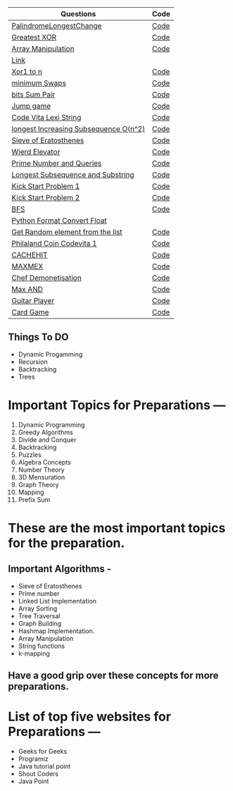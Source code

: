 Questions | Code
--------- | ---------
 [PalindromeLongestChange](https://www.hackerrank.com/challenges/richie-rich/problem) | [Code](/longestPalindromeChange.py)
 [Greatest XOR ](https://www.hackerrank.com/challenges/the-great-xor/problem) | [Code](/greatestXpr.py)
 [Array Manipulation](https://www.hackerrank.com/challenges/crush/problem) | [Code](/arrayManipulation.py)
 [Link ](https://www.youtube.com/watch?v=RQpR3MU_g7c&feature=youtu.be) | 
 [Xor1 to n](https://www.geeksforgeeks.org/calculate-xor-1-n/) | [Code](/xor1ton.py)
 [minimum Swaps](https://www.hackerrank.com/challenges/minimum-swaps-2/problem) | [Code](/minimumSwap.py)
 [bits Sum Pair](https://www.interviewbit.com/problems/different-bits-sum-pairwise/) | [Code](/bitSumPair.py)
 [Jump game](https://leetcode.com/problems/jump-game/) | [Code](/jumpArray.py)
 [Code Vita Lexi String](http://leadtrackstudy.blogspot.com/2019/07/lexi-string.html) | [Code](/lexiString.py) 
 [longest Increasing Subsequence O(n^2)](https://www.geeksforgeeks.org/longest-increasing-subsequence-dp-3/) | [Code](/increasingSubsequence.py)
 [Sieve of Eratosthenes](https://www.geeksforgeeks.org/sieve-of-eratosthenes/) |  [Code](/sieveOfErat.py)
 [Wierd Elevator](https://www.youtube.com/watch?v=dG1kgIiM8DY) | [Code](/wierdElevator.py)
 [Prime Number and Queries](https://www.hackerrank.com/contests/adobe-codiva/challenges/prime-number-and-queries/submissions/code/1323920917) | [Code](/primeNumQuery.py)
 [Longest Subsequence and Substring]() | [Code](/stringDp.py)
 [Kick Start Problem 1](https://codingcompetitions.withgoogle.com/kickstart/round/000000000019ff43/00000000003380d2) | [Code](/kickStart1.py)
 [Kick Start Problem 2](https://codingcompetitions.withgoogle.com/kickstart/round/000000000019ff43/00000000003379bb) | [Code](/kickStart2.py)
 [BFS](https://www.educative.io/edpresso/how-to-implement-a-breadth-first-search-in-python) | [Code](/graphBFS.py)
[Python Format Convert Float](https://kite.com/python/answers/how-to-print-a-float-with-two-decimal-places-in-python) | 
[Get Random element from the list](https://leetcode.com/explore/featured/card/june-leetcoding-challenge/540/week-2-june-8th-june-14th/3358/) | [Code](/getRandomListElement.py)
[Philaland Coin Codevita 1]() | [Code](/philalandCoin.py)
[CACHEHIT](https://www.codechef.com/COOK119B/problems/CACHEHIT) | [Code](/cachehit.py)
[MAXMEX](https://www.codechef.com/problems/MAXMEX) | [Code](/maxmex.py)
[Chef Demonetisation](https://www.codechef.com/LTIME85B/problems/CHFMOT18) | [Code](/chefDemonetisation.py)
[Max AND](https://www.codechef.com/LTIME85B/problems/MAXAND18) | [Code](/maxAnd.py)
[Guitar Player](https://www.codechef.com/JULY20B/problems/CHEFSTR1) | [Code](/guitarPlayer.py)
[Card Game](https://www.codechef.com/JULY20B/submit/CRDGAME) | [Code](/cardGame.py)

## Things To DO
- Dynamic Progamming
- Recursion
- Backtracking
- Trees


# Important Topics for Preparations —
1. Dynamic Programming
2. Greedy Algorithms
3. Divide and Conquer
4. Backtracking
5. Puzzles
6. Algebra Concepts
7. Number Theory
8. 3D Mensuration
9. Graph Theory
10. Mapping
11. Prefix Sum

# These are the most important topics for the preparation.
## Important Algorithms -
- Sieve of Eratosthenes
- Prime number
- Linked List Implementation
- Array Sorting
- Tree Traversal
- Graph Building
- Hashmap Implementation.
- Array Manipulation
- String functions
- k-mapping
## Have a good grip over these concepts for more preparations.

# List of top five websites for Preparations —

- Geeks for Geeks
- Programiz
- Java tutorial point
- Shout Coders
- Java Point